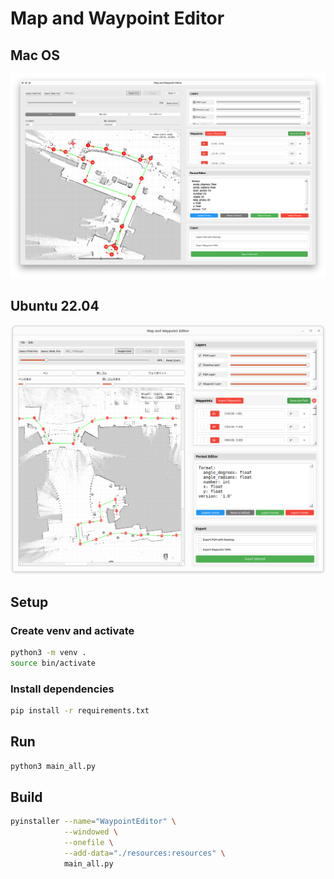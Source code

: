 # Map and Waypoint Editor

## Mac OS
<!-- 画像はめ込み -->
![Map and Waypoint Editor](
    image/0124.png
)

## Ubuntu 22.04
<!-- 画像はめ込み -->
![Map and Waypoint Editor](
    image/ubuntu_ver.png
)

## Setup

### Create venv and activate
```bash
python3 -m venv .
source bin/activate
```

### Install dependencies
```bash
pip install -r requirements.txt
```

## Run
```bash
python3 main_all.py
```

## Build
```bash
pyinstaller --name="WaypointEditor" \
            --windowed \
            --onefile \
            --add-data="./resources:resources" \
            main_all.py
```